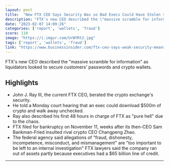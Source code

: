 ```yaml
---
layout: post
title:  "New FTX CEO Says Security Was so Bad Execs Could Have Stolen $500m Without Detection"
description: "FTX's new CEO described the \"massive scramble for information\" as liquidators looked to secure customers' passwords and crypto wallets."
date: "2023-02-07 14:09:26"
categories: ['report', 'wallets', 'fraud']
score: 110
image: "https://i.imgur.com/UrWYRt2.jpg"
tags: ['report', 'wallets', 'fraud']
link: "https://www.businessinsider.com/ftx-ceo-says-weak-security-means-founders-could-steal-millions-2023-2"
---
```


FTX's new CEO described the \"massive scramble for information\" as liquidators looked to secure customers' passwords and crypto wallets.

## Highlights

- John J. Ray III, the current FTX CEO, berated the crypto exchange's security.
- He told a Monday court hearing that an exec could download $500m of crypto and walk away unchecked.
- Ray also described his first 48 hours in charge of FTX as "pure hell" due to the chaos.
- FTX filed for bankruptcy on November 11, weeks after its then-CEO Sam Bankman-Fried insulted rival crypto CEO Changpeng Zhao.
- The federal agency said allegations of "fraud, dishonesty, incompetence, misconduct, and mismanagement" are "too important to be left to an internal investigation" FTX lawyers said the company ran out of assets partly because executives had a $65 billion line of credit.

---
